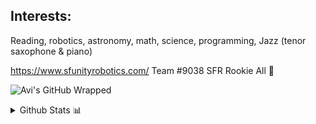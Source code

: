 ## Interests:
Reading, robotics, astronomy, math, science, programming, Jazz (tenor saxophone & piano)

https://www.sfunityrobotics.com/
Team #9038 SFR Rookie All 🌟

![Avi's GitHub Wrapped](https://api.githubtrends.io/user/svg/MrTinker64/repos?time_range=six_months&group=other&theme=dark)

<details>
  <summary> Github Stats 📊</summary>
  
  [![Avi's GitHub stats](https://github-readme-stats.vercel.app/api?username=MrTinker64)]
  
</details>

<!--
**MrTinker64/MrTinker64** is a ✨ _special_ ✨ repository because its `README.md` (this file) appears on your GitHub profile.
[![Avi's GitHub stats](https://github-readme-stats.vercel.app/api?username=MrTinker64)](https://github.com/anuraghazra/github-readme-stats)
Here are some ideas to get you started:

- 🌱 I’m currently learning ...
- 👯 I’m looking to collaborate on ...
- 🤔 I’m looking for help with ...
- 💬 Ask me about ...
- 📫 How to reach me: ...
- 🔭 I’m currently working on the our robot
- ⚡ Fun fact: There's a super massive blackhole at the center of every galaxy
- 😄 Pronouns: he/him
-->
